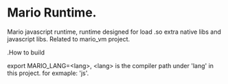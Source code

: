 # Mario Runtime.
Mario javascript runtime, runtime designed for load .so extra native libs and javascript libs. Related to mario_vm project.

.How to build 

  export MARIO_LANG=\<lang\>, \<lang\> is the compiler path under 'lang' in this project. for exmaple: 'js'.
